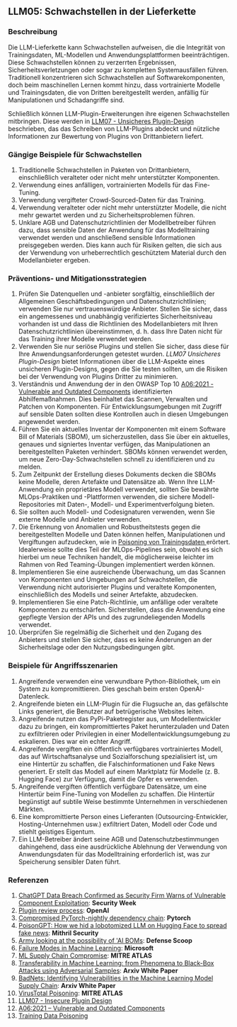 ## LLM05: Schwachstellen in der Lieferkette

### Beschreibung

Die LLM-Lieferkette kann Schwachstellen aufweisen, die die Integrität von Trainingsdaten, ML-Modellen und Anwendungsplattformen beeinträchtigen. Diese Schwachstellen können zu verzerrten Ergebnissen, Sicherheitsverletzungen oder sogar zu kompletten Systemausfällen führen. Traditionell konzentrieren sich Schwachstellen auf Softwarekomponenten, doch beim maschinellen Lernen kommt hinzu, dass vortrainierte Modelle und Trainingsdaten, die von Dritten bereitgestellt werden, anfällig für Manipulationen und Schadangriffe sind.

Schließlich können LLM-Plugin-Erweiterungen ihre eigenen Schwachstellen mitbringen. Diese werden in [LLM07 - Unsicheres Plugin-Design](InsecurePluginDesign.md) beschrieben, das das Schreiben von LLM-Plugins abdeckt und nützliche Informationen zur Bewertung von Plugins von Drittanbietern liefert.

### Gängige Beispiele für Schwachstellen

1. Traditionelle Schwachstellen in Paketen von Drittanbietern, einschließlich veralteter oder nicht mehr unterstützter Komponenten.
2. Verwendung eines anfälligen, vortrainierten Modells für das Fine-Tuning.
3. Verwendung vergifteter Crowd-Sourced-Daten für das Training.
4. Verwendung veralteter oder nicht mehr unterstützter Modelle, die nicht mehr gewartet werden und zu Sicherheitsproblemen führen.
5. Unklare AGB und Datenschutzrichtlinien der Modellbetreiber führen dazu, dass sensible Daten der Anwendung für das Modelltraining verwendet werden und anschließend sensible Informationen preisgegeben werden. Dies kann auch für Risiken gelten, die sich aus der Verwendung von urheberrechtlich geschütztem Material durch den Modellanbieter ergeben.

### Präventions- und Mitigationsstrategien

1. Prüfen Sie Datenquellen und -anbieter sorgfältig, einschließlich der Allgemeinen Geschäftsbedingungen und Datenschutzrichtlinien; verwenden Sie nur vertrauenswürdige Anbieter. Stellen Sie sicher, dass ein angemessenes und unabhängig verifiziertes Sicherheitsniveau vorhanden ist und dass die Richtlinien des Modellanbieters mit Ihren Datenschutzrichtlinien übereinstimmen, d. h. dass Ihre Daten nicht für das Training ihrer Modelle verwendet werden.
2. Verwenden Sie nur seriöse Plugins und stellen Sie sicher, dass diese für Ihre Anwendungsanforderungen getestet wurden. _LLM07 Unsicheres Plugin-Design_ bietet Informationen über die LLM-Aspekte eines unsicheren Plugin-Designs, gegen die Sie testen sollten, um die Risiken bei der Verwendung von Plugins Dritter zu minimieren.
3. Verständnis und Anwendung der in den OWASP Top 10 [A06:2021 - Vulnerable and Outdated Components](https://owasp.org/Top10/A06_2021-Vulnerable_and_Outdated_Components/) identifizierten Abhilfemaßnahmen. Dies beinhaltet das Scannen, Verwalten und Patchen von Komponenten. Für Entwicklungsumgebungen mit Zugriff auf sensible Daten sollten diese Kontrollen auch in diesen Umgebungen angewendet werden.
4. Führen Sie ein aktuelles Inventar der Komponenten mit einem Software Bill of Materials (SBOM), um sicherzustellen, dass Sie über ein aktuelles, genaues und signiertes Inventar verfügen, das Manipulationen an bereitgestellten Paketen verhindert. SBOMs können verwendet werden, um neue Zero-Day-Schwachstellen schnell zu identifizieren und zu melden.
5. Zum Zeitpunkt der Erstellung dieses Dokuments decken die SBOMs keine Modelle, deren Artefakte und Datensätze ab. Wenn Ihre LLM-Anwendung ein proprietäres Modell verwendet, sollten Sie bewährte MLOps-Praktiken und -Plattformen verwenden, die sichere Modell-Repositories mit Daten-, Modell- und Experimentverfolgung bieten.
6. Sie sollten auch Modell- und Codesignaturen verwenden, wenn Sie externe Modelle und Anbieter verwenden. 
7. Die Erkennung von Anomalien und Robustheitstests gegen die bereitgestellten Modelle und Daten können helfen, Manipulationen und Vergiftungen aufzudecken, wie in [Poisoning von Trainingsdaten
   ](https://github.com/OWASP/www-project-top-10-for-large-language-model-applications/blob/main/1_0_vulns/Training_Data_Poisoning.md) erörtert. Idealerweise sollte dies Teil der MLOps-Pipelines sein, obwohl es sich hierbei um neue Techniken handelt, die möglicherweise leichter im Rahmen von Red Teaming-Übungen implementiert werden können.
8. Implementieren Sie eine ausreichende Überwachung, um das Scannen von Komponenten und Umgebungen auf Schwachstellen, die Verwendung nicht autorisierter Plugins und veraltete Komponenten, einschließlich des Modells und seiner Artefakte, abzudecken.
9. Implementieren Sie eine Patch-Richtlinie, um anfällige oder veraltete Komponenten zu entschärfen. Sicherstellen, dass die Anwendung eine gepflegte Version der APIs und des zugrundeliegenden Modells verwendet.
10. Überprüfen Sie regelmäßig die Sicherheit und den Zugang des Anbieters und stellen Sie sicher, dass es keine Änderungen an der Sicherheitslage oder den Nutzungsbedingungen gibt.

### Beispiele für Angriffsszenarien

1. Angreifende verwenden eine verwundbare Python-Bibliothek, um ein System zu kompromittieren. Dies geschah beim ersten OpenAI-Datenleck.
2. Angreifende bieten ein LLM-Plugin für die Flugsuche an, das gefälschte Links generiert, die Benutzer auf betrügerische Websites leiten.
3. Angreifende nutzen das PyPi-Paketregister aus, um Modellentwickler dazu zu bringen, ein kompromittiertes Paket herunterzuladen und Daten zu exfiltrieren oder Privilegien in einer Modellentwicklungsumgebung zu eskalieren. Dies war ein echter Angriff.
4. Angreifende vergiften ein öffentlich verfügbares vortrainiertes Modell, das auf Wirtschaftsanalyse und Sozialforschung spezialisiert ist, um eine Hintertür zu schaffen, die Falschinformationen und Fake News generiert. Er stellt das Modell auf einem Marktplatz für Modelle (z. B. Hugging Face) zur Verfügung, damit die Opfer es verwenden.
5. Angreifende vergiften öffentlich verfügbare Datensätze, um eine Hintertür beim Fine-Tuning von Modellen zu schaffen. Die Hintertür begünstigt auf subtile Weise bestimmte Unternehmen in verschiedenen Märkten. 
6. Eine kompromittierte Person eines Lieferanten (Outsourcing-Entwickler, Hosting-Unternehmen usw.) exfiltriert Daten, Modell oder Code und stiehlt geistiges Eigentum.
7. Ein LLM-Betreiber ändert seine AGB und Datenschutzbestimmungen dahingehend, dass eine ausdrückliche Ablehnung der Verwendung von Anwendungsdaten für das Modelltraining erforderlich ist, was zur Speicherung sensibler Daten führt.

### Referenzen

1. [ChatGPT Data Breach Confirmed as Security Firm Warns of Vulnerable Component Exploitation](https://www.securityweek.com/chatgpt-data-breach-confirmed-as-security-firm-warns-of-vulnerable-component-exploitation/): **Security Week**
2. [Plugin review process](https://platform.openai.com/docs/plugins/review): **OpenAI**
3. [Compromised PyTorch-nightly dependency chain](https://pytorch.org/blog/compromised-nightly-dependency/): **Pytorch**
4. [PoisonGPT: How we hid a lobotomized LLM on Hugging Face to spread fake news](https://blog.mithrilsecurity.io/poisongpt-how-we-hid-a-lobotomized-llm-on-hugging-face-to-spread-fake-news/): **Mithril Security**
5. [Army looking at the possibility of 'AI BOMs](https://defensescoop.com/2023/05/25/army-looking-at-the-possibility-of-ai-boms-bill-of-materials/): **Defense Scoop**
6. [Failure Modes in Machine Learning](https://learn.microsoft.com/en-us/security/engineering/failure-modes-in-machine-learning): **Microsoft**
7. [ML Supply Chain Compromise](https://atlas.mitre.org/techniques/AML.T0010/): **MITRE ATLAS**
8. [Transferability in Machine Learning: from Phenomena to Black-Box Attacks using Adversarial Samples](https://arxiv.org/pdf/1605.07277.pdf): **Arxiv White Paper**
9. [BadNets: Identifying Vulnerabilities in the Machine Learning Model Supply Chain](https://arxiv.org/abs/1708.06733): **Arxiv White Paper**
10. [VirusTotal Poisoning](https://atlas.mitre.org/studies/AML.CS0002): **MITRE ATLAS**
11. [LLM07 - Insecure Plugin Design](InsecurePluginDesign.md)
12. [A06:2021 – Vulnerable and Outdated Components](https://owasp.org/Top10/A06_2021-Vulnerable_and_Outdated_Components/)
13. [Training Data Poisoning](https://github.com/OWASP/www-project-top-10-for-large-language-model-applications/blob/main/1_0_vulns/Training_Data_Poisoning.md)
